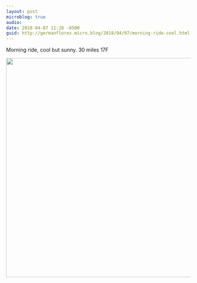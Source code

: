```yaml
---
layout: post
microblog: true
audio: 
date: 2018-04-07 11:28 -0500
guid: http://germanflores.micro.blog/2018/04/07/morning-ride-cool.html
---
```

Morning ride, cool but sunny. 30 miles 17F

<img src="http://germanflores.com/uploads/2018/1113cddcc5.jpg" width="600" height="600" />
